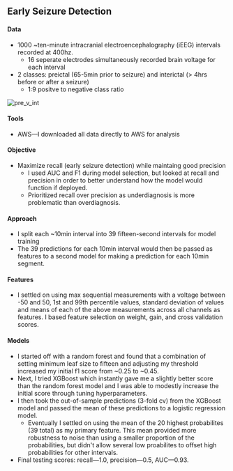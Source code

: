## Early Seizure Detection

#### Data

* 1000 ~ten-minute intracranial electroencephalography (iEEG) intervals recorded at 400hz.
  * 16 seperate electrodes simultaneously recorded brain voltage for each interval
* 2 classes: preictal (65-5min prior to seizure) and interictal (> 4hrs before or after a seizure)
  * 1:9 positve to negative class ratio

![pre_v_int](pre_v_int.png)

#### Tools

* AWS—I downloaded all data directly to AWS for analysis

#### Objective

* Maximize recall (early seizure detection) while maintaing good precision
  * I used AUC and F1 during model selection, but looked at recall and precision in order to better understand how the model would function if deployed.
  * Prioritized recall over precision as underdiagnosis is more problematic than overdiagnosis.

#### Approach

* I split each ~10min interval into 39 fifteen-second intervals for model training
* The 39 predictions for each 10min interval would then be passed as features to a second model for making a prediction for each 10min segment.

#### Features

* I settled on using max sequential measurements with a voltage between -50 and 50, 1st and 99th percentile values, standard deviation of values and means of each of the above measurements across all channels as features. I based feature selection on weight, gain, and cross validation scores.

#### Models

* I started off with a random forest and found that a combination of setting minimum leaf size to fifteen and adjusting my threshold increased my initial f1 score from ~0.25 to ~0.45.
* Next, I tried XGBoost which instantly gave me a slightly better score than the random forest model and I was able to modestly increase the initial score through tuning hyperparameters.
* I then took the out-of-sample predictions (3-fold cv) from the XGBoost model and passed the mean of these predictions to a logistic regression model.
  * Eventually I settled on using the mean of the 20 highest probabilites (39 total) as my primary feature. This mean provided more robustness to noise than using a smaller proportion of the probabilities, but didn't allow several low proabilites to offset high probabilities for other intervals.
* Final testing scores: recall—1.0, precision—0.5, AUC—0.93.

